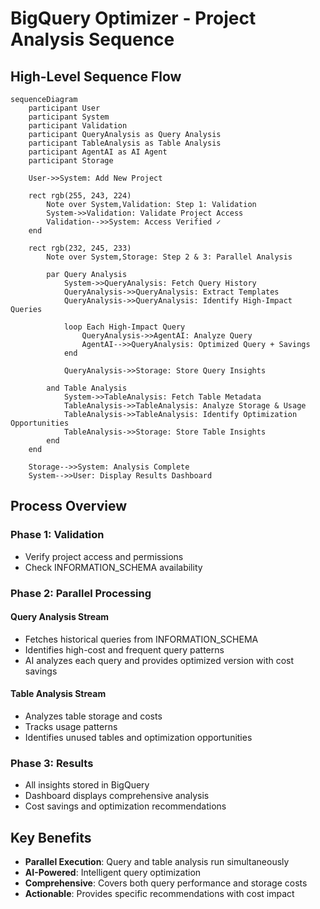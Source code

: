 # BigQuery Optimizer - Project Analysis Sequence

## High-Level Sequence Flow

```mermaid
sequenceDiagram
    participant User
    participant System
    participant Validation
    participant QueryAnalysis as Query Analysis
    participant TableAnalysis as Table Analysis
    participant AgentAI as AI Agent
    participant Storage
    
    User->>System: Add New Project
    
    rect rgb(255, 243, 224)
        Note over System,Validation: Step 1: Validation
        System->>Validation: Validate Project Access
        Validation-->>System: Access Verified ✓
    end
    
    rect rgb(232, 245, 233)
        Note over System,Storage: Step 2 & 3: Parallel Analysis
        
        par Query Analysis
            System->>QueryAnalysis: Fetch Query History
            QueryAnalysis->>QueryAnalysis: Extract Templates
            QueryAnalysis->>QueryAnalysis: Identify High-Impact Queries
            
            loop Each High-Impact Query
                QueryAnalysis->>AgentAI: Analyze Query
                AgentAI-->>QueryAnalysis: Optimized Query + Savings
            end
            
            QueryAnalysis->>Storage: Store Query Insights
            
        and Table Analysis
            System->>TableAnalysis: Fetch Table Metadata
            TableAnalysis->>TableAnalysis: Analyze Storage & Usage
            TableAnalysis->>TableAnalysis: Identify Optimization Opportunities
            TableAnalysis->>Storage: Store Table Insights
        end
    end
    
    Storage-->>System: Analysis Complete
    System-->>User: Display Results Dashboard
```

## Process Overview

### Phase 1: Validation
- Verify project access and permissions
- Check INFORMATION_SCHEMA availability

### Phase 2: Parallel Processing

#### Query Analysis Stream
- Fetches historical queries from INFORMATION_SCHEMA
- Identifies high-cost and frequent query patterns
- AI analyzes each query and provides optimized version with cost savings

#### Table Analysis Stream  
- Analyzes table storage and costs
- Tracks usage patterns
- Identifies unused tables and optimization opportunities

### Phase 3: Results
- All insights stored in BigQuery
- Dashboard displays comprehensive analysis
- Cost savings and optimization recommendations

## Key Benefits
- **Parallel Execution**: Query and table analysis run simultaneously
- **AI-Powered**: Intelligent query optimization
- **Comprehensive**: Covers both query performance and storage costs
- **Actionable**: Provides specific recommendations with cost impact